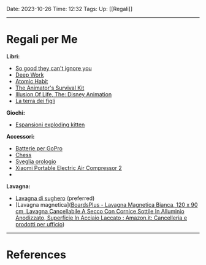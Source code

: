 Date: 2023-10-26
Time: 12:32
Tags: 
Up: [[Regali]]

---
# Regali per Me

**Libri:**
- [So good they can't ignore you](https://www.amazon.it/Good-They-Cant-Ignore-You/dp/0349415862/ref=sr_1_1?adgrpid=55376758769&hvadid=255156346498&hvdev=c&hvlocphy=1008736&hvnetw=g&hvqmt=e&hvrand=10100291713954484149&hvtargid=kwd-301275781818&hydadcr=18602_1737172&keywords=so+good+they+can%27t+ignore+you&qid=1699705989&sr=8-1)
- [Deep Work](https://www.amazon.it/Deep-Work-Focused-Success-Distracted/dp/0349411905/ref=pd_bxgy_img_sccl_1/262-9501906-2763459?pd_rd_w=yFuMx&content-id=amzn1.sym.8346a411-823c-4423-a078-89faab0b5d1e&pf_rd_p=8346a411-823c-4423-a078-89faab0b5d1e&pf_rd_r=VZNC9RHRQ74C15FAT7V8&pd_rd_wg=SUPQM&pd_rd_r=a03f7ef9-65e4-42ec-87dc-dee45d0bda90&pd_rd_i=0349411905&psc=1)
- [Atomic Habit](https://www.amazon.it/Atomic-Habits-Proven-Build-Break/dp/1847941834/ref=pd_bxgy_img_sccl_1/262-9501906-2763459?pd_rd_w=0WraY&content-id=amzn1.sym.8346a411-823c-4423-a078-89faab0b5d1e&pf_rd_p=8346a411-823c-4423-a078-89faab0b5d1e&pf_rd_r=0DNXYM7J4C9YSD22PRZ5&pd_rd_wg=2M01n&pd_rd_r=0c055644-4b51-4926-b087-be9018d814c4&pd_rd_i=1847941834&psc=1)
- [The Animator's Survival Kit](https://www.amazon.it/Animation-Mini-Dialogue-Acting-Directing/dp/0571358446/ref=tmm_pap_swatch_0?_encoding=UTF8&qid=&sr=)
- [Illusion Of Life, The: Disney Animation ](https://www.amazon.it/Illusion-Life-Disney-Animation/dp/0786860707/ref=sr_1_1?adgrpid=1231453340287030&hvadid=76965998133611&hvbmt=be&hvdev=c&hvlocphy=1888&hvnetw=o&hvqmt=e&hvtargid=kwd-76966071658198%3Aloc-93&hydadcr=18611_2252363&keywords=the+illusion+of+life&qid=1704666298&sr=8-1)
- [La terra dei figli](https://www.ibs.it/terra-dei-figli-libro-gipi/e/9788876183256)

**Giochi:**
- [Espansioni exploding kitten](https://www.amazon.it/s?k=espansioni+exploding+kitten&adgrpid=1234751892267577&hvadid=77172160080866&hvbmt=be&hvdev=c&hvlocphy=1888&hvnetw=o&hvqmt=e&hvtargid=kwd-77172250719835%3Aloc-93&hydadcr=28887_1877208&tag=amamitsp-21&ref=pd_sl_1o1kp2h42t_e)

**Accessori:**
- [Batterie per GoPro](https://www.amazon.it/REYGEAK-batteria，Batteria-Caricabatteria-immagazzinaggio-caricabatteria/dp/B08MLLNH5S/ref=sr_1_1_sspa?__mk_it_IT=ÅMÅŽÕÑ&crid=28UZ8R0ISU37T&keywords=cariche+go+pro&qid=1698256347&sprefix=cariche+go+pro%2Caps%2C98&sr=8-1-spons&sp_csd=d2lkZ2V0TmFtZT1zcF9hdGY&psc=1)
- [Chess](https://www.chesscomshop.com/standard-chess-set-combination-with-silicone-chess-board-standard-bag-triple-weighted-plastic-pieces.html)
- [Sveglia orologio](https://www.amazon.it/dp/B01EZ77IOY/?coliid=I1235DHRQGHDMG&colid=FQV4Z0CWW68E&ref_=list_c_wl_lv_ov_lig_dp_it_im&th=1)
- [Xiaomi Portable Electric Air Compressor 2](https://www.mi.com/it/product/xiaomi-portable-electric-air-compressor-2/)
- 

**Lavagna:**
- [Lavagna di sughero](https://www.amazon.it/gp/aw/d/B09MHZFD6B/?_encoding=UTF8&pd_rd_plhdr=t&aaxitk=57830c55e52a7a561ef94f3cf7bbd6c0&hsa_cr_id=0&qid=1705333922&sr=1-2-e0fa1fdd-d857-4087-adda-5bd576b25987&ref_=sbx_be_s_sparkle_mcd_asin_1_img&pd_rd_w=51uUG&content-id=amzn1.sym.b580b30c-dd62-441e-ab95-5e749dbe7889%3Aamzn1.sym.b580b30c-dd62-441e-ab95-5e749dbe7889&pf_rd_p=b580b30c-dd62-441e-ab95-5e749dbe7889&pf_rd_r=YD8VDD0SEZX562WQN73J&pd_rd_wg=s03WE&pd_rd_r=40d676ac-26c2-4769-9a18-72070614348d&th=1) (preferred)
- [Lavagna magnetica]([BoardsPlus - Lavagna Magnetica Bianca, 120 x 90 cm, Lavagna Cancellabile A Secco Con Cornice Sottile In Alluminio Anodizzato, Superficie In Acciaio Laccato : Amazon.it: Cancelleria e prodotti per ufficio](https://www.amazon.it/gp/aw/d/B07NDR7PKG/?_encoding=UTF8&pd_rd_plhdr=t&aaxitk=57830c55e52a7a561ef94f3cf7bbd6c0&hsa_cr_id=0&qid=1705333922&sr=1-1-e0fa1fdd-d857-4087-adda-5bd576b25987&ref_=sbx_be_s_sparkle_mcd_asin_0_img&pd_rd_w=51uUG&content-id=amzn1.sym.b580b30c-dd62-441e-ab95-5e749dbe7889%3Aamzn1.sym.b580b30c-dd62-441e-ab95-5e749dbe7889&pf_rd_p=b580b30c-dd62-441e-ab95-5e749dbe7889&pf_rd_r=YD8VDD0SEZX562WQN73J&pd_rd_wg=s03WE&pd_rd_r=40d676ac-26c2-4769-9a18-72070614348d&th=1))

---
# References
